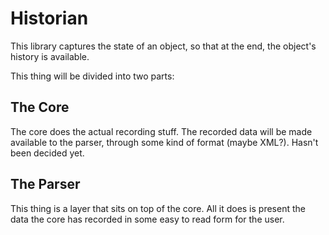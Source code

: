 # Historian
This library captures the state of an object, so that at the end, the object's history is available.  

This thing will be divided into two parts:

## The Core
The core does the actual recording stuff. The recorded data will be made available to the parser, through
some kind of format (maybe XML?). Hasn't been decided yet.

## The Parser
This thing is a layer that sits on top of the core. All it does is present the data the core has recorded
in some easy to read form for the user.